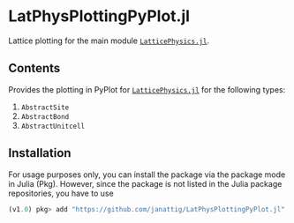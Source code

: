 # LatPhysPlottingPyPlot.jl

Lattice plotting for the main module [`LatticePhysics.jl`](https://github.com/janattig/LatticePhysics.jl).



## Contents

Provides the plotting in PyPlot for [`LatticePhysics.jl`](https://github.com/janattig/LatticePhysics.jl) for the following types:
1.  `AbstractSite`
2.  `AbstractBond`
3.  `AbstractUnitcell`


## Installation

For usage purposes only, you can install the package via the package mode in Julia (Pkg). However, since the package
is not listed in the Julia package repositories, you have to use
```julia
(v1.0) pkg> add "https://github.com/janattig/LatPhysPlottingPyPlot.jl"
```
